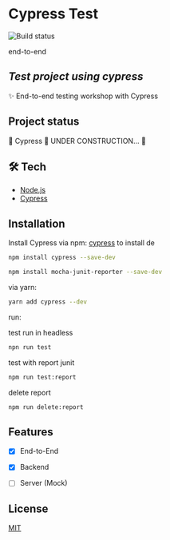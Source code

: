 # Cypress Test

![Build status](https://github.com/adriastephanie/cypress-test/actions/workflows/main.yml/badge.svg)

end-to-end 
## _Test project using cypress_

✨ End-to-end testing workshop with Cypress

## Project status
 

🚧  Cypress 🚀 UNDER CONSTRUCTION...  🚧

## 🛠 Tech

- [Node.js](https://nodejs.org/en/)
- [Cypress](https://www.cypress.io/)

## Installation

Install Cypress via npm: [cypress](https://cypress.io/) to install de

```bash
npm install cypress --save-dev
```

```bash
npm install mocha-junit-reporter --save-dev
```

via yarn:


```bash
yarn add cypress --dev
```

run:

test run in headless
```bash
npn run test
```

test with report junit
```bash
npm run test:report
```

delete report 
```bash
npm run delete:report
```

## Features

- [x] End-to-End
- [x] Backend
- [ ] Server (Mock)


## License
[MIT](https://choosealicense.com/licenses/mit/)
